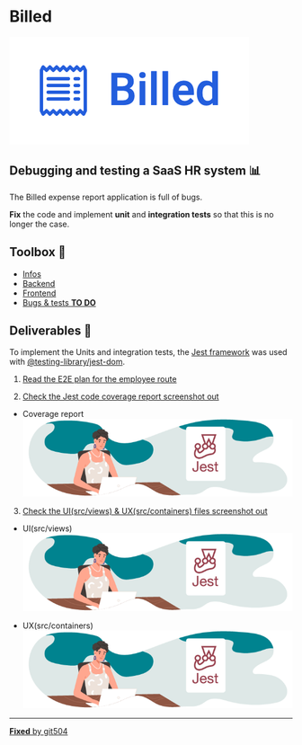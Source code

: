 # Billed

![Logo](./Public/Tools/logo.png)

## Debugging and testing a **SaaS HR** system 📊

The Billed expense report application is full of bugs.

**Fix** the code and implement **unit** and **integration tests** so that this is no longer the case.

## Toolbox 🧰

- [Infos](https://github.com/git504/Billed/tree/main/Public/Tools)
- [Backend](https://github.com/OpenClassrooms-Student-Center/Billed-app-FR-back)
- [Frontend](https://github.com/OpenClassrooms-Student-Center/Billed-app-FR-Front)
- [Bugs & tests **TO DO**](https://www.notion.so/a7a612fc166747e78d95aa38106a55ec?v=2a8d3553379c4366b6f66490ab8f0b90)

## Deliverables 🚚

To implement the Units and integration tests, the [Jest framework](https://jestjs.io/fr/) was used with [@testing-library/jest-dom](https://testing-library.com/).

1. [Read the E2E plan for the employee route](https://github.com/git504/Billed/blob/main/Public/Deliverables/End-To-End%20plan%20for%20the%20employee%20route.pdf)

2. [Check the Jest code coverage report screenshot out](https://github.com/git504/Billed/blob/main/Public/Deliverables/Jest%20code%20coverage%20report%20screenshot.pdf)

- Coverage report
  ![Coverage report](./Public/Tools/logoJest.png)

3. [Check the UI(src/views) & UX(src/containers) files screenshot out](https://github.com/git504/Billed/blob/main/Public/Deliverables/UI%20UX%20files%20screenshot.pdf)

- UI(src/views)
  ![UI(src/views)](./Public/Tools/logoJest.png)

- UX(src/containers)
  ![UX(src/containers)](./Public/Tools/logoJest.png)

---

[**Fixed** by git504](https://github.com/git504)
